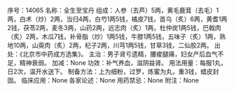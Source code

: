 序号：14065
名称：全生至宝丹
组成：人参（去芦）5两，黄毛鹿茸（去毛）1两，白术（炒）2两，当归4两，白芍1两5钱，橘皮7钱，首乌（炙）6两，黄耆1两2钱，茯苓2两，麦冬3两，山药2两，远志肉（炙）1两，杜仲炭1两5钱，巴戟肉（炙）2两，木瓜7钱，补骨脂（炒）1两5钱，牛膝1两5钱，五味子（炙）1两，熟地10两，山萸肉（炙）2两，杞子2两，川芎1两5钱，甘草3钱，二仙胶2两。
出处：《北京市中药成方选集》。
主治：男子肾亏遗精，腰痠腿痛，妇女产后血气不足，精神衰弱。
加减：None
功效：补气养血，滋阴益肾。
用法用量：每服1丸，日2次，温开水送下。
制备方法：上为细粉，过罗，炼蜜为丸，重3钱，蜡皮封固。
临床应用：None
各家论述：None
用药禁忌：None
附注：None

